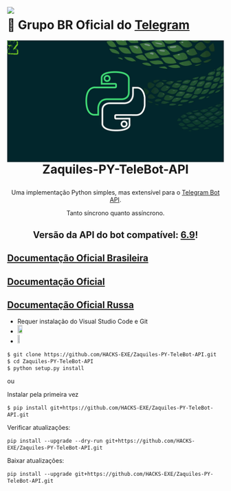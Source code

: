 [<img src= "https://besthqwallpapers.com/Uploads/10-4-2021/162207/thumb2-flag-of-brazil-honeycomb-art-brazil-hexagons-flag-brazil-3d-hexagons-art.jpg" width = "15%" align= "left">](https://t.me/ZaquilesPy)
# 📢 Grupo BR Oficial do [Telegram](https://t.me/ZaquilesPy)
[<img src= "https://github.com/HACKS-EXE/HACKS-EXE/blob/main/Capa%20canal%20Zaquiles%20PY%20gif%2002.gif" height = "auto" width = "auto" align= "right">](https://t.me/ZaquilesPy)

# <p align="center">Zaquiles-PY-TeleBot-API

<p align="center">Uma implementação Python simples, mas extensível para o <a href="https://core.telegram.org/bots/api">Telegram Bot API</a>.</p>
<p align="center">Tanto síncrono quanto assíncrono.</p>

## <p align="center">Versão da API do bot compatível: <a href="https://core.telegram.org/bots/api-changelog#september-22-2023">6.9</a>!

<h2><a href='https://github.com/HACKS-EXE/Zaquiles-PY-TeleBot-API'>Documentação Oficial Brasileira</a></h2>
<h2><a href='https://pytba.readthedocs.io/en/latest/index.html'>Documentação Oficial</a></h2>
<h2><a href='https://pytba.readthedocs.io/ru/latest/index.html'>Documentação Oficial Russa</a></h2>

* Requer instalação do Visual Studio Code e Git
* [<img src= "https://code.visualstudio.com/opengraphimg/opengraph-blog.png" height = "15%" width = "15%" align= "auto">](https://code.visualstudio.com/download)
* [<img src= "https://hermes.dio.me/articles/cover/f54fb5c2-a04f-4ee5-aaf2-14fd4336fbc1.png" height = "10%" width = "10%" align= "auto">](https://git-scm.com/downloads)

```
$ git clone https://github.com/HACKS-EXE/Zaquiles-PY-TeleBot-API.git
$ cd Zaquiles-PY-TeleBot-API
$ python setup.py install
```
ou

Instalar pela primeira vez
```
$ pip install git+https://github.com/HACKS-EXE/Zaquiles-PY-TeleBot-API.git
```

Verificar atualizações:
```
pip install --upgrade --dry-run git+https://github.com/HACKS-EXE/Zaquiles-PY-TeleBot-API.git
```
Baixar atualizações:
```
pip install --upgrade git+https://github.com/HACKS-EXE/Zaquiles-PY-TeleBot-API.git
```
